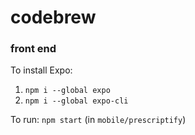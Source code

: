 # codebrew

### front end
To install Expo:
1. `npm i --global expo`
2. `npm i --global expo-cli`

To run: `npm start` (in `mobile/prescriptify`)